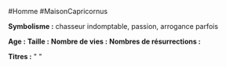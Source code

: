 #Homme #MaisonCapricornus 

**Symbolisme :** chasseur indomptable, passion, arrogance parfois

**Age :**
**Taille :**
**Nombre de vies :**
**Nombres de résurrections :**

**Titres :** 
"
"

